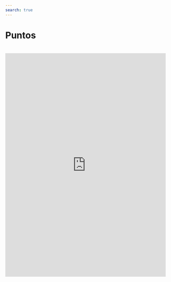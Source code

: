 ```yaml
---
search: true
---
```


# Puntos


<iframe src="https://widgets-es.modyo.com/personas/points" width="100%" height="700px" frameBorder="0" style="overflow:auto;margin-top:20px;"/>

| Funcionalidad  | Descripción  |
| -----| -----|
| Resumen de los Puntos | Muestra el total de puntos disponibles para el cliente, junto con el próximo vencimiento.  Posee un botón que permite vincular un catálogo relevante de artículos canjeables.  |
| Tarjetas Asociadas  | Muestra la información de las tarjetas del cliente vinculadas al sistema de puntos y beneficios.  Incluye el tipo de tarjeta, nombre del cliente y el total de puntos acumulados durante el período de tiempo. |
| Puntos Canjeados  | Presenta los puntos canjeados por el cliente. Muestra en detalle la fecha del canje, producto, negocio y coste de los puntos.  |
| Puntos Acumulados  | Presenta los puntos acumulados por el cliente.  Muestra el detalle de cada transacción y los puntos ganados.  Incluye el total de puntos canjeados por período.  |